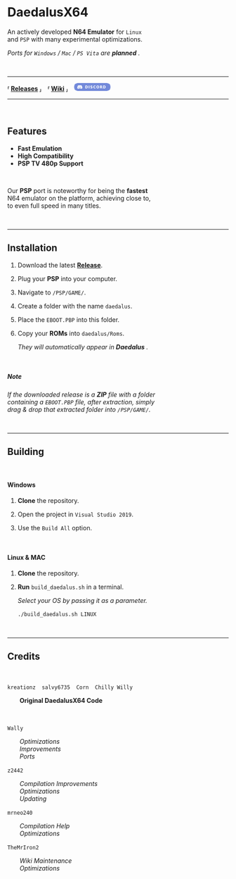
# DaedalusX64

An actively developed **N64 Emulator** for `Linux` <br>
and `PSP` with many experimental optimizations.

*Ports for `Windows` / `Mac` / `PS Vita` are* ***planned*** *.*

<br>

---

**⸢ [Releases] ⸥ ⸢ [Wiki] ⸥** [![Discord Badge]][Discord Link]

---

<br>

## Features

- **Fast Emulation**
- **High Compatibility**
- **PSP TV 480p Support**

<br>


Our **PSP** port is noteworthy for being the **fastest** <br>
N64 emulator on the platform, achieving close to, <br>
to even full speed in many titles.

<br>

---

## Installation

1. Download the latest **[Release][Releases]**.

2. Plug your **PSP** into your computer.

3. Navigate to `/PSP/GAME/`.

4. Create a folder with the name `daedalus`.

5. Place the `EBOOT.PBP` into this folder.

6. Copy your **ROMs** into `daedalus/Roms`.

    *They will automatically appear in* ***Daedalus*** *.*

<br>

##### Note

*If the downloaded release is a* ***ZIP*** *file with a folder* <br>
*containing a `EBOOT.PBP` file, after extraction, simply* <br>
*drag & drop that extracted folder into `/PSP/GAME/`.*

<br>

---

## Building

<br>

#### Windows

1. **Clone** the repository.

2. Open the project in `Visual Studio 2019`.

3. Use the `Build All` option.

<br>

#### Linux & MAC

1. **Clone** the repository.

2. **Run** `build_daedalus.sh` in a terminal.

    *Select your OS by passing it as a parameter.*

    ```sh
    ./build_daedalus.sh LINUX
    ```

<br>

---

## Credits

<br>

`kreationz` `salvy6735` `Corn` `Chilly Willy` <br>

  **Original DaedalusX64 Code**
  
  <br>

`Wally`

  *Optimizations* <br>
  *Improvements* <br>
  *Ports*

`z2442`

  *Compilation Improvements* <br>
  *Optimizations* <br>
  *Updating*

`mrneo240`

  *Compilation Help* <br>
  *Optimizations*

`TheMrIron2`

  *Wiki Maintenance* <br>
  *Optimizations*


<!----------------------------------------------------------------------------->

[Wiki]: https://github.com/DaedalusX64/daedalus/wiki
[Releases]: https://github.com/DaedalusX64/daedalus/releases

[Discord Badge]: Data/Resources/Discord.png
[Discord Link]: https://discord.gg/FrVTpBV
